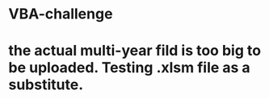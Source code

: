 # VBA-challenge

# the actual multi-year fild is too big to be uploaded. Testing .xlsm file as a substitute.
